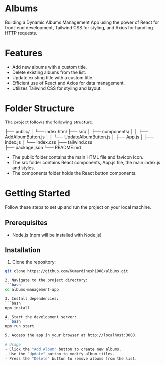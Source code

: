 # Albums
Building a Dynamic Albums Management App using the power of React for front-end development, Tailwind CSS for styling, and Axios for handling HTTP requests.

# Features
- Add new albums with a custom title.
- Delete existing albums from the list.
- Update existing title with a custom title.
- Efficient use of React and Axios for data management.
- Utilizes Tailwind CSS for styling and layout.

# Folder Structure
The project follows the following structure:

├── public/
│   └── index.html
├── src/
│   ├── components/
│   │   ├── AddAlbumButton.js
│   │   └── UpdateAlbumButton.js
│   ├── App.js
│   ├── index.js
│   └── index.css
├── tailwind.css       
├── package.json
└── README.md

- The public folder contains the main HTML file and favicon Icon.
- The src folder contains React components, App.js file, the main index.js and styles.
- The components folder holds the React button components.

# Getting Started
Follow these steps to set up and run the project on your local machine.

## Prerequisites
- Node.js (npm will be installed with Node.js)
  
## Installation
1. Clone the repository:
```bash
git clone https://github.com/Kumardinesh1908/albums.git

2. Navigate to the project directory:
```bash
cd albums-management-app

3. Install dependencies:
```bash
npm install

4. Start the development server:
```bash
npm run start

5. Access the app in your browser at http://localhost:3000.
   
# Usage
- Click the "Add Album" button to create new albums.
- Use the "Update" button to modify album titles.
- Press the "Delete" button to remove albums from the list.
